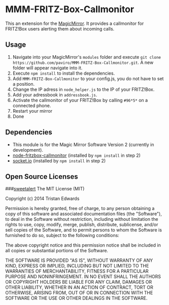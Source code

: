 # MMM-FRITZ-Box-Callmonitor
This an extension for the [MagicMirror](https://github.com/MichMich/MagicMirror). It provides a callmonitor for FRITZ!Box users alerting them about incoming calls.

## Usage
1. Navigate into your MagicMirror's `modules` folder and execute `git clone https://github.com/paviro/MMM-FRITZ-Box-Callmonitor.git`. A new folder will appear navigate into it.
2. Execute `npm install` to install the dependencies.
3. Add `MMM-FRITZ-Box-Callmonitor` to your config.js, you do not have to set a position.
4. Change the IP adress in `node_helper.js` to the IP of your FRITZ!Box.
5. Add your adressbook in `addressbook.js`.
6. Activate the callmonitor of your FRITZ!Box by calling `#96*5*` on a connected phone.
7. Restart your mirror
8. Done

## Dependencies
- This module is for the Magic Mirror Software Version 2 (currently in development).
- [node-fritzbox-callmonitor](https://www.npmjs.com/package/node-fritzbox-callmonitor) (installed by `npm install` in step 2)
- [socket.io](http://socket.io/) (installed by `npm install` in step 2)

## Open Source Licenses
###[sweetalert](https://github.com/t4t5/sweetalert)
The MIT License (MIT)

Copyright (c) 2014 Tristan Edwards

Permission is hereby granted, free of charge, to any person obtaining a copy
of this software and associated documentation files (the "Software"), to deal
in the Software without restriction, including without limitation the rights
to use, copy, modify, merge, publish, distribute, sublicense, and/or sell
copies of the Software, and to permit persons to whom the Software is
furnished to do so, subject to the following conditions:

The above copyright notice and this permission notice shall be included in all
copies or substantial portions of the Software.

THE SOFTWARE IS PROVIDED "AS IS", WITHOUT WARRANTY OF ANY KIND, EXPRESS OR
IMPLIED, INCLUDING BUT NOT LIMITED TO THE WARRANTIES OF MERCHANTABILITY,
FITNESS FOR A PARTICULAR PURPOSE AND NONINFRINGEMENT. IN NO EVENT SHALL THE
AUTHORS OR COPYRIGHT HOLDERS BE LIABLE FOR ANY CLAIM, DAMAGES OR OTHER
LIABILITY, WHETHER IN AN ACTION OF CONTRACT, TORT OR OTHERWISE, ARISING FROM,
OUT OF OR IN CONNECTION WITH THE SOFTWARE OR THE USE OR OTHER DEALINGS IN THE
SOFTWARE.
